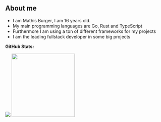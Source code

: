 ## About me
- I am Mathis Burger, I am 16 years old.
- My main programming languages are Go, Rust and TypeScript
- Furthermore I am using a ton of different frameworks for my projects
- I am the leading fullstack developer in some big projects


**GitHub Stats:**

<img src="https://github-readme-stats.vercel.app/api?username=MathisBurger&show_icons=true&theme=tokyonight">
<img src="https://github-readme-stats.vercel.app/api/top-langs/?username=MathisBurger&theme=tokyonight&layout=compact&hide=css"  height="200" />
